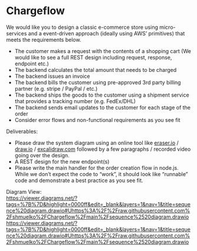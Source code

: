 # Chargeflow
We would like you to design a classic e-commerce store using micro-services and a event-driven approach (ideally using AWS’ primitives) that meets the requirements below.

- The customer makes a request with the contents of a shopping cart (We would like to see a full REST design including request, response, endpoint etc.)
- The backend calculates the total amount that needs to be charged
- The backend issues an invoice
- The backend bills the customer using pre-approved 3rd party billing partner (e.g. stripe / PayPal / etc.)
- The backend ships the goods to the customer using a shipment service that provides a tracking number (e.g. FedEx/DHL)
- The backend sends email updates to the customer for each stage of the order
- Consider error flows and non-functional requirements as you see fit

Deliverables:

- Please draw the system diagram using an online tool like [eraser.io](https://eraser.io) / [draw.io](http://draw.io) / [excalidraw.com](http://excalidraw.com) followed by a few paragraphs / recorded video going over the design.
- A REST design for the new endpoint(s)
- Please write the main handler for the order creation flow in node.js. While we don’t expect the code to “work”, it should look like “runnable” code and demonstrate a best practice as you see fit.

Diagram View:</br>
[https://viewer.diagrams.net/?tags=%7B%7D&highlight=0000ff&edit=_blank&layers=1&nav=1&title=sequence%20diagram.drawio#Uhttps%3A%2F%2Fraw.githubusercontent.com%2Fshmuelko%2FChargeflow%2Fmain%2Fsequence%2520diagram.drawio
](https://viewer.diagrams.net/?tags=%7B%7D&highlight=0000ff&edit=_blank&layers=1&nav=1&title=sequence%20diagram.drawio#Uhttps%3A%2F%2Fraw.githubusercontent.com%2Fshmuelko%2FChargeflow%2Fmain%2Fsequence%2520diagram.drawio)https://viewer.diagrams.net/?tags=%7B%7D&highlight=0000ff&edit=_blank&layers=1&nav=1&title=sequence%20diagram.drawio#Uhttps%3A%2F%2Fraw.githubusercontent.com%2Fshmuelko%2FChargeflow%2Fmain%2Fsequence%2520diagram.drawio
